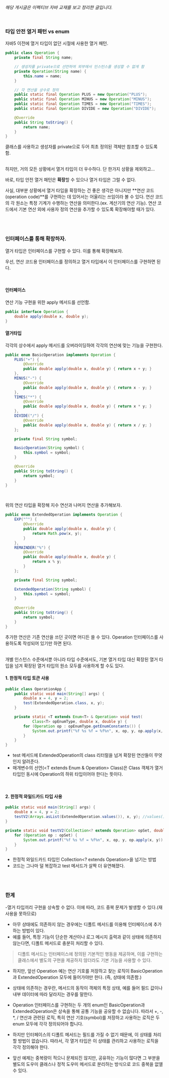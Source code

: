 _해당 게시글은 이펙티브 자바 교재를 보고 정리한 글입니다._

<br>

### 타입 안전 열거 패턴 vs enum
자바5 이전에 열거 타입이 없던 시절에 사용한 열거 패턴.

``` java
public class Operation {
    private final String name;

    // 생성자를 private으로 선언하여 외부에서 인스턴스를 생성할 수 없게 함
    private Operation(String name) {
        this.name = name;
    }

    // 각 연산을 상수로 정의
    public static final Operation PLUS = new Operation("PLUS");
    public static final Operation MINUS = new Operation("MINUS");
    public static final Operation TIMES = new Operation("TIMES");
    public static final Operation DIVIDE = new Operation("DIVIDE");

    @Override
    public String toString() {
        return name;
    }
}
```
클래스를 사용하고 생성자를 private으로 두어 최초 정의된 객체만 참조할 수 있도록 함. 

<br>
하지만, 거의 모든 상황에서 열거 타입이 더 우수하다. 단 한가지 상황을 제외하고...

바로, 타입 안전 열거 패턴은 **확장**할 수 있으나 열거 타입은 그럴 수 없다.

사실, 대부분 상황에서 열거 타입을 확장하는 건 좋은 생각은 아니지만 **연산 코드(operation code)**를 구현하는 데 있어서는 어울리는 쓰임이라 볼 수 있다. 연산 코드의 각 원소는 특정 기계가 수행하는 연산을 의미한다.(ex. 계산기의 연산 기능). 연산 코드에서 기본 연산 외에 사용자 정의 연산을 추가할 수 있도록 확장해야할 때가 있다.



<br>
<br>


### 인터페이스를 통해 확장하자.
열거 타입은 인터페이스를 구현할 수 있다. 이를 통해 확장해보자.

우선, 연산 코드용 인터페이스를 정의하고 열거 타입에서 이 인터페이스를 구현하면 된다.

<br>

#### 인터페이스
연산 기능 구현을 위한 apply 메서드를 선언함.

```java
public interface Operation {
    double apply(double x, double y);
}
```

#### 열거타입
각각의 상수에서 apply 메서드를 오버라이딩하여 각각의 연산에 맞는 기능을 구현한다.

``` java
public enum BasicOperation implements Operation {
    PLUS("+") {
        @Override
        public double apply(double x, double y) { return x + y; }
    },
    MINUS("-") {
        @Override
        public double apply(double x, double y) { return x - y; }
    },
    TIMES("*") {
        @Override
        public double apply(double x, double y) { return x * y; }
    },
    DIVIDE("/") {
        @Override
        public double apply(double x, double y) { return x / y; }
    };

    private final String symbol;

    BasicOperation(String symbol) {
        this.symbol = symbol;
    }

    @Override
    public String toString() { 
    	return symbol; 
    }
}
```


<br>

위의 연산 타입을 확장해 지수 연산과 나머지 연산을 추가해보자.


``` java
public enum ExtendedOperation implements Operation {
    EXP("^") {
        @Override
        public double apply(double x, double y) { 
        	return Math.pow(x, y); 
        }
    },
    REMAINDER("%") {
        @Override
        public double apply(double x, double y) { 
        	return x % y; 
        }
    };

    private final String symbol;

    ExtendedOperation(String symbol) {
        this.symbol = symbol;
    }
    
    @Override
    public String toString() { 
    	return symbol; 
    }
}
```
추가한 연산은 기존 연산을 쓰던 곳이면 어디든 쓸 수 있다. Operation 인터페이스를 사용하도록 작성되어 있기만 하면 된다.

<br>
개별 인스턴스 수준에서뿐 아니라 타입 수준에서도, 기본 열거 타입 대신 확장된 열거 타입을 넘겨 확장된 열거 타입의 원소 모두를 사용하게 할 수도 있다. 
<br>


#### 1. 한정적 타입 토큰 사용
``` java
public class OperationApp {
    public static void main(String[] args) {
        double x = 4, y = 2;
        test(ExtendedOperation.class, x, y);
    }

    private static <T extends Enum<T> & Operation> void test(
            Class<T> opEnumType, double x, double y) {
        for (Operation op : opEnumType.getEnumConstants()) {
            System.out.printf("%f %s %f = %f%n", x, op, y, op.apply(x, y));
        }
    }
}
```
- test 메서드에 ExtendedOperation의 class 리터럴을 넘겨 확장된 연산들이 무엇인지 알려준다.
- 매개변수의 선언(<T extends Enum<T> & Operation> Class<T>)은 Class 객체가 열거 타입인 동시에 Operation의 하위 타입이어야 한다는 뜻이다.

<br>

#### 2. 한정적 와일드카드 타입 사용
``` java
public static void main(String[] args) {
    double x = 4, y = 2;
    testV2(Arrays.asList(ExtendedOperation.values()), x, y); //values() 메서드는 그 열거형의 모든 상수들을 배열로 반환
}

private static void testV2(Collection<? extends Operation> opSet, double x, double y) {
    for (Operation op : opSet) {
        System.out.printf("%f %s %f = %f%n", x, op, y, op.apply(x, y));
    }
}
```
- 한정적 와일드카드 타입인 Collection<? extends Operation>을 넘기는 방법
- 코드는 그나마 덜 복잡하고 test 메서드가 살짝 더 유연해졌다.

<br>
<br>

### 한계

-열거 타입끼리 구현을 상속할 수 없다. 이에 따라, 코드 중복 문제가 발생할 수 있다.(재사용을 못하므로)
- 아무 상태에도 의존하지 않는 경우에는 디폴트 메서드를 이용해 인터페이스에 추가하는 방법이 있다.
- 예를 들어, 특정 기능이 단순한 계산이나 로그 메시지 출력과 같이 상태에 의존하지 않는다면, 디폴트 메서드로 충분히 처리할 수 있다.
> 디폴트 메서드는 인터페이스에 정의된 기본적인 행동을 제공하며, 이를 구현하는 클래스에서 별도의 구현을 제공하지 않더라도 기본 기능을 사용할 수 있다. 
- 하지만, 앞선 Operation 예는 연산 기호를 저장하고 찾는 로직이 BasicOperation과 ExtendedOperation 모두에 들어가야만 한다. (즉, 상태에 의존함.)
- 상태에 의존하는 경우란, 메서드의 동작이 객체의 특정 상태, 예를 들어 필드 값이나 내부 데이터에 따라 달라지는 경우를 말한다.
- Operation 인터페이스를 구현하는 두 개의 enum인 BasicOperation과 ExtendedOperation은 상속을 통해 공통 기능을 공유할 수 없습니다. 따라서 +, -, *, / 연산과 관련된 로직, 특히 연산 기호(symbol)를 저장하고 사용하는 로직은 두 enum 모두에 각각 정의되어야 합니다.

- 하지만 인터페이스의 디폴트 메서드는 필드를 가질 수 없기 때문에, 이 상태를 처리할 방법이 없습니다. 따라서, 각 열거 타입은 이 상태를 관리하고 사용하는 로직을 각각 정의해야 한다.
- 앞선 예제는 중복량이 적으니 문제되진 않지만, 공유하는 기능이 많다면 그 부분을 별도의 도우미 클래스나 정적 도우미 메서드로 분리하는 방식으로 코드 중복을 없앨 수 있다.
